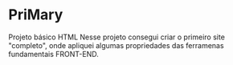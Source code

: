 # PriMary
Projeto básico HTML
Nesse projeto consegui criar o primeiro site "completo", onde apliquei algumas propriedades das ferramenas fundamentais FRONT-END.
